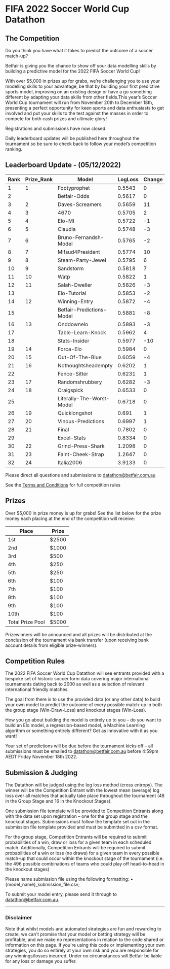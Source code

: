 # FIFA 2022 Soccer World Cup Datathon

## The Competition

Do you think you have what it takes to predict the outcome of a soccer match-up?

Betfair is giving you the chance to show off your data modelling skills by building a predictive model for the 2022 FIFA Soccer World Cup!

With over $5,000 in prizes up for grabs, we’re challenging you to use your modelling skills to your advantage, be that by building your first predictive sports model, improving on an existing design or have a go something different by adapting your data skills from other fields.This year’s Soccer World Cup tournament will run from November 20th to December 18th, presenting a perfect opportunity for keen sports and data enthusiasts to get involved and put your skills to the test against the masses in order to compete for both cash prizes and ultimate glory!

Registrations and submissions have now closed. 

Daily leaderboard updates will be published here throughout the tournament so be sure to check back to follow your model’s competition ranking.

## Leaderboard Update - (05/12/2022)

| Rank | Prize_Rank | Model | LogLoss | Change
---|---|---|---|---
1 | 1 | Footyprophet | 0.5543 | 0
2 |  | Betfair-Odds | 0.5617 | 0
3 | 2 | Daves-Screamers | 0.5659 | 11
4 | 3 | 4670 | 0.5705 | 2
5 | 4 | Elo-Ml | 0.5722 | -1
6 | 5 | Claudia | 0.5748 | -3
7 | 6 | Bruno-Fernandsh-Model | 0.5765 | -2
8 | 7 | Mifsud4President | 0.5774 | 10
9 | 8 | Steam-Party-Jewel | 0.5795 | 6
10 | 9 | Sandstorm | 0.5818 | 7
11 | 10 | Watp | 0.5822 | 1
12 | 11 | Salah-Dweller | 0.5826 | -3
13 |  | Elo-Tutorial | 0.5853 | -2
14 | 12 | Winning-Entry | 0.5872 | -4
15 |  | Betfair-Predictions-Model | 0.5881 | -8
16 | 13 | Onddownelo | 0.5893 | -3
17 |  | Table-Learn-Knock | 0.5962 | 4
18 |  | Stats-Insider | 0.5977 | -10
19 | 14 | Forca-Elo | 0.5984 | 0
20 | 15 | Out-Of-The-Blue | 0.6059 | -4
21 | 16 | Nothoughtsheadempty | 0.6202 | 1
22 |  | Fence-Sitter | 0.6231 | 1
23 | 17 | Randomshrubbery | 0.6282 | -3
24 | 18 | Craigspick | 0.6533 | 0
25 |  | Literally-The-Worst-Model | 0.6718 | 0
26 | 19 | Quicklongshot | 0.691 | 1
27 | 20 | Vinous-Predictions | 0.6997 | 1
28 | 21 | Final | 0.7802 | 0
29 |  | Excel-Stats | 0.8334 | 0
30 | 22 | Grind-Press-Shark | 1.2098 | 0
31 | 23 | Faint-Cheek-Strap | 1.2647 | 0
32 | 24 | Italia2006 | 3.9133 | 0


Please direct all questions and submissions to [datathon@betfair.com.au](mailto:datathon@betfair.com.au)

See the [Terms and Conditions](/modelling/assets/Betfair_TCs_2022_Datathon.pdf) for full competition rules


## Prizes

Over $5,000 in prize money is up for grabs!
See the list below for the prize money each placing at the end of the competition will receive:

| Place | Prize
---|---
1st | $2500
2nd | $1000
3rd | $500
4th | $250
5th | $250
6th | $100
7th | $100
8th | $100
9th | $100
10th | $100
Total Prize Pool | $5000

Prizewinners will be announced and all prizes will be distributed at the conclusion of the tournament via bank transfer (upon receiving bank account details from eligible prize-winners).

## Competition Rules

The 2022 FIFA Soccer World Cup Datathon will see entrants provided with a bespoke set of historic soccer form data covering major international tournaments dating back to 2000 as well as a selection of relevant international friendly matches.

The goal from there is to use the provided data (or any other data) to build your own model to predict the outcome of every possible match-up in both the group stage (Win-Draw-Loss) and knockout stages (Win-Loss).

How you go about building the model is entirely up to you – do you want to build an Elo model, a regression-based model, a Machine Learning algorithm or something entirely different? Get as innovative with it as you want!

Your set of predictions will be due before the tournament kicks off – all submissions must be emailed to [datathon@betfair.com.au](mailto:datathon@betfair.com.au) before 4:59pm AEDT Friday November 18th 2022.

## Submission & Judging

The Datathon will be judged using the log loss method (cross entropy). The winner will be the Competition Entrant with the lowest mean (average) log loss over all matches that actually take place throughout the tournament (48 in the Group Stage and 16 in the Knockout Stages).

One submission file template will be provided to Competition Entrants along with the data set upon registration – one for the group stage and the knockout stages. Submissions must follow the template set out in the submission file template provided and must be submitted in a csv format.

For the group stage, Competition Entrants will be required to submit probabilities of a win, draw or loss for a given team in each scheduled match.
Additionally, Competition Entrants will be required to submit probabilities of a win or loss (no draws) for a given team in every possible match-up that could occur within the knockout stage of the tournament (i.e. the 496 possible combinations of teams who could play off head-to-head in the knockout stages)

Please name submission file using the following formatting:
•	{model_name}_submission_file.csv; 

To submit your model entry, please send it through to [datathon@betfair.com.au](mailto:datathon@betfair.com.au).

--- 
### Disclaimer

Note that whilst models and automated strategies are fun and rewarding to create, we can't promise that your model or betting strategy will be profitable, and we make no representations in relation to the code shared or information on this page. If you're using this code or implementing your own strategies, you do so entirely at your own risk and you are responsible for any winnings/losses incurred. Under no circumstances will Betfair be liable for any loss or damage you suffer.